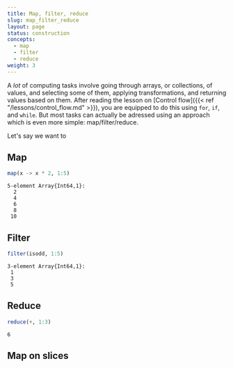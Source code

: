 ```yaml
---
title: Map, filter, reduce
slug: map_filter_reduce
layout: page
status: construction
concepts:
  - map
  - filter
  - reduce
weight: 3
---
```


A *lot* of computing tasks involve going through arrays, or collections, of
values, and selecting some of them, applying transformations, and returning
values based on them. After reading the lesson on [Control flow]({{< ref
"/lessons/control_flow.md" >}}), you are equipped to do this using `for`, `if`,
and `while`. But most tasks can actually be adressed using an approach which is
even more simple: map/filter/reduce.

Let's say we want to 

## Map

````julia
map(x -> x * 2, 1:5)
````


````
5-element Array{Int64,1}:
  2
  4
  6
  8
 10
````





## Filter

````julia
filter(isodd, 1:5)
````


````
3-element Array{Int64,1}:
 1
 3
 5
````





## Reduce


````julia
reduce(+, 1:3)
````


````
6
````





## Map on slices
